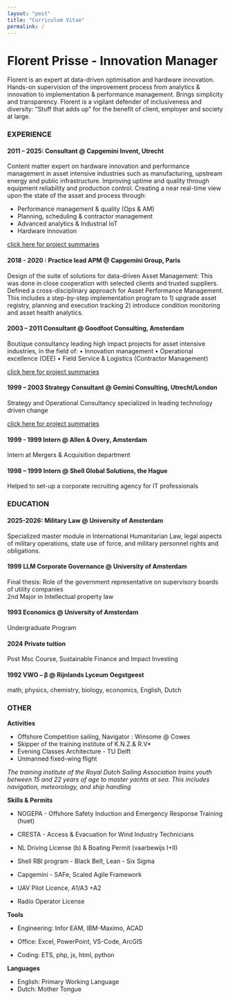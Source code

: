 ```yaml
---
layout: "post"
title: "Curriculum Vitae"
permalink: /
---
```


# Florent Prisse - Innovation Manager

Florent is an expert at data-driven optimisation and hardware innovation. Hands-on supervision of the improvement process from analytics & innovation to implementation & performance management. Brings simplicity and transparency. Florent is a vigilant defender of inclusiveness and diversity: “Stuff that adds up” for the benefit of client, employer and society at large.

### EXPERIENCE
#### 2011 – 2025: Consultant @ Capgemini Invent, Utrecht
Content matter expert on hardware innovation and performance management in asset intensive industries such as manufacturing, upstream energy and public infrastructure. Improving uptime and quality through equipment reliability and production control. Creating a near real-time view upon the state of the asset and process through:
 - Performance management & quality (Ops & AM)
 - Planning, scheduling & contractor management
 - Advanced analytics & Industrial IoT
 - Hardware Innovation  

[click here for project summaries](https://fprisse.github.io/projects_invent)

#### 2018 - 2020 : Practice lead APM @ Capgemini Group, Paris
Design of the suite of solutions for data-driven Asset Management: This was done in close cooperation with selected clients and trusted suppliers. Defined a cross-disciplinary approach for Asset Performance Management. This includes a step-by-step implementation program to 1) upgrade asset registry, planning and execution tracking 2) introduce condition monitoring and asset health analytics.

#### 2003 – 2011 Consultant @ Goodfoot Consulting, Amsterdam
Boutique consultancy leading high impact projects for asset intensive industries, in the field of:
•	Innovation management
•	Operational excellence (OEE)
•	Field Service & Logistics (Contractor Management)  

[click here for project summaries](https://fprisse.github.io/projects_goodfoot)

#### 1999 – 2003 Strategy Consultant @ Gemini Consulting, Utrecht/London
Strategy and Operational Consultancy specialized in leading technology driven change  

[click here for project summaries](https://fprisse.github.io/projects_gemini)

#### 1999 - 1999 Intern @ Allen & Overy, Amsterdam
Intern at Mergers & Acquisition department

#### 1998 – 1999 Intern @ Shell Global Solutions, the Hague
Helped to set-up a corporate recruiting agency for IT professionals

### EDUCATION


#### 2025-2026: Military Law @ University of Amsterdam 
Specialized master module in International Humanitarian Law, legal aspects of military operations, state use of force, and military personnel rights and obligations.

#### 1999 LLM Corporate Governance @ University of Amsterdam
Final thesis: Role of the government representative on supervisory boards of utility companies  
2nd Major in Intellectual property law  

#### 1993 Economics @ University of Amsterdam
Undergraduate Program

#### 2024 Private tuition
Post Msc Course, Sustainable Finance and Impact Investing

#### 1992 VWO – β @ Rijnlands Lyceum Oegstgeest
math, physics, chemistry, biology, economics, English, Dutch

### OTHER
**Activities**
 - Offshore Competition sailing, Navigator : Winsome @ Cowes
 - Skipper of the training institute of K.N.Z.& R.V* 
 - Evening Classes Architecture - TU Delft
 - Unmanned fixed-wing flight

*The training institute of the Royal Dutch Sailing Association trains youth between 15 and 22 years of age to master yachts at sea. This includes navigation, meteorology, and ship handling*



**Skills & Permits**  

 - NOGEPA - Offshore Safety Induction and Emergency Response Training (huet)

 - CRESTA - Access & Evacuation for Wind Industry Technicians

 - NL Driving License (b) & Boating Permit (vaarbewijs I+II)

 - Shell RBI program - Black Belt, Lean - Six Sigma

 - Capgemini - SAFe, Scaled Agile Framework

 - UAV Pilot Licence, A1/A3 +A2

 - Radio Operator License

   

**Tools**
 - Engineering: Infor EAM, IBM-Maximo, ACAD

 - Office: Excel, PowerPoint, VS-Code, ArcGIS

 - Coding: ETS, php, js, html, python

   

**Languages**
 - English: Primary Working Language
 - Dutch: Mother Tongue
